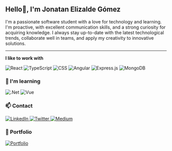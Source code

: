 ## Hello👋, I'm Jonatan Elizalde Gómez

I'm a passionate software student with a love for technology and learning. I'm proactive, with excellent communication skills, and a strong curiosity for acquiring knowledge. I always stay up-to-date with the
latest technological trends, collaborate well in teams, and apply my creativity to innovative solutions.

---

**I like to work with**

<div display="flex">
  <img src="https://img.shields.io/badge/react-%2320232a.svg?style=for-the-badge&logo=react&logoColor=%2361DAFB" alt="React"/>
  <img src="https://img.shields.io/badge/typescript-%23007ACC.svg?style=for-the-badge&logo=typescript&logoColor=white" alt="TypeScript"/>
  <img src="https://img.shields.io/badge/css3-%231572B6.svg?style=for-the-badge&logo=css3&logoColor=white" alt="CSS"/>
  <img src="https://img.shields.io/badge/angular-%23DD0031.svg?style=for-the-badge&logo=angular&logoColor=white" alt="Angular"/>
  <img src="https://img.shields.io/badge/express.js-%23404d59.svg?style=for-the-badge&logo=express&logoColor=%2361DAFB" alt="Express.js"/>
  <img src="https://img.shields.io/badge/MongoDB-%234ea94b.svg?style=for-the-badge&logo=mongodb&logoColor=white" alt="MongoDB"/>
</div>

### 🌱 I'm learning

<div display="flex">
  <img src="https://img.shields.io/badge/.NET-5C2D91?style=for-the-badge&logo=.net&logoColor=white" alt=".Net"/>
  <img src="https://img.shields.io/badge/vuejs-%2335495e.svg?style=for-the-badge&logo=vuedotjs&logoColor=%234FC08D" alt="Vue"/>  
</div>


### 📫 Contact

<div display="flex">
  <a href="https://www.linkedin.com/in/jonatan-elizalde-gomez/">
    <img src="https://img.shields.io/badge/linkedin-%230077B5.svg?style=for-the-badge&logo=linkedin&logoColor=white" alt="LinkedIn"/>
  </a>
  <a href="https://github.com/Jonatan-Elizalde-Gomez">
    <img src="https://img.shields.io/badge/github-%23121011.svg?style=for-the-badge&logo=github&logoColor=white" alt="Twitter"/>
  </a>
  <a href="mailto:jonatanelizaldegomez@gmail.com">
    <img src="https://img.shields.io/badge/Gmail-D14836?style=for-the-badge&logo=gmail&logoColor=white" alt="Medium"/>
  </a>
</div>

### 💼 Portfolio

<div display="flex">
  <a href="https://www.jonatanelizalde.com">
    <img src="https://img.shields.io/badge/Portafolio-%2320232a.svg?style=for-the-badge&logo=mdBook&logoColor=%23FCEBC1" alt="Portfolio"/>
  </a>
</div>
